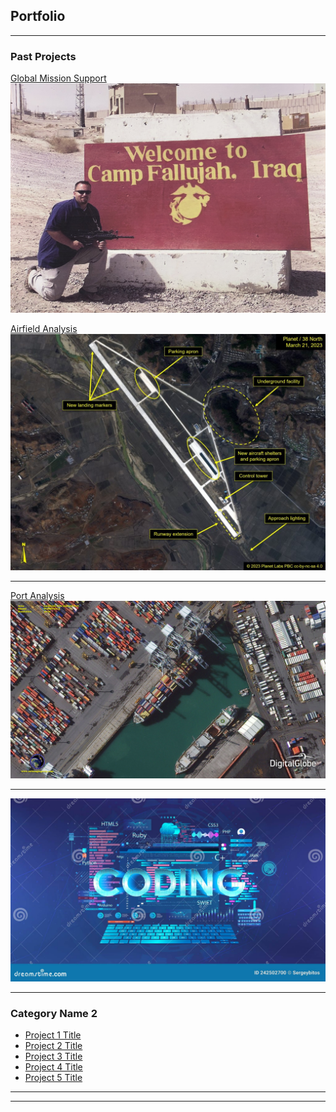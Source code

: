 ## Portfolio

---

### Past Projects

[Global Mission Support](/sample_page)
<img src="images/IMG_0046.jpg?raw=true"/>

[Airfield Analysis](/sample_page)
<img src="images/Fig1b_Sunchon-Upd-23-0321_23-0321-Planet-1024x768.jpg?raw=true"/>

---
[Port Analysis](/pdf/sample_presentation.pdf)
<img src="images/Satellite_Image_Auckland_New_Zealand_Port.jpg?raw=true"/>

---
<img src="images/Coding.jpg?raw=true"/>

---

### Category Name 2

- [Project 1 Title](http://example.com/)
- [Project 2 Title](http://example.com/)
- [Project 3 Title](http://example.com/)
- [Project 4 Title](http://example.com/)
- [Project 5 Title](http://example.com/)

---




---
